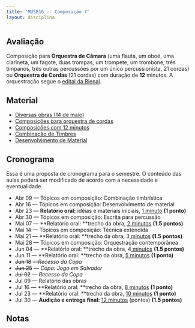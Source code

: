 ```yaml
---
title: 'MUSB16 -- Composição 7'
layout: disciplina
---
```



## Avaliação

Composição para **Orquestra de Câmara** (uma flauta, um oboé, uma clarineta, um fagote, duas trompas, um trompete, um trombone, três tímpanos, três outras percussões por um único percussionista, 21 cordas) ou **Orquestra de Cordas** (21 cordas) com duração de **12** minutos. A orquestração segue o [edital da Bienal](http://www.funarte.gov.br/wp-content/uploads/2014/02/Edital-do-Prêmio-Funarte-de-Composição-Clássica-2014.pdf).

## Material

  * [Diversas obras (14 de maio)](http://genosmus.com/aulas/14-maio.zip)
  * [Composições para orquestra de cordas](http://genosmus.com/aulas/Cordas.zip)
  * [Composições com 12 minutos](http://genosmus.com/aulas/obras-12-minutos.zip)
  * [Combinação de Timbres](http://genosmus.com/aulas/combinacao-de-timbres.zip)
  * [Desenvolvimento de Material](http://genosmus.com/aulas/desenvolvimento-material.zip)

## Cronograma

Essa é uma proposta de cronograma para o semestre. O conteúdo das aulas poderá ser modificado de acordo com a necessidade e eventualidade.

  * Abr 09 &#8212; Tópicos em composição: Combinação timbrística
  * Abr 16 &#8212; Tópicos em composição: Desenvolvimento de material
  * Abr 23 &#8212; **Relatório oral:** idéias e materiais iniciais, <span style="text-decoration: underline;">1 minuto</span> **(1 ponto)**
  * Abr 30 &#8212; Tópicos em composição: Escrita para percussão
  * Mai 07 &#8212; **Relatório oral: **trecho da obra, <span style="text-decoration: underline;">2 minutos</span> **(1.5 pontos)**
  * Mai 14 &#8212; Tópicos em composição: Técnica extendida
  * Mai 21 &#8212; **Relatório oral: **trecho da obra, 3<span style="text-decoration: underline;"> minutos</span> **(1.5 pontos)**
  * Mai 28 &#8212; Tópicos em composição: Orquestração contemporânea
  * Jun 04 &#8212; **Relatório oral: **trecho da obra, 4<span style="text-decoration: underline;"> minutos</span> **(1.5 pontos)**
  * Jun 11 &#8212; **Relatório oral: **trecho da obra, <span style="text-decoration: underline;">5 minutos</span> **(1 ponto)**
  * <del>Jun 18</del> &#8212;_Recesso da Copa_
  * <del>Jun 25</del> &#8212; _Copa: Jogo em Salvador_
  * <del>Jul 02</del> &#8212; _Recesso da Copa_
  * Jul 09 &#8212; Relatório das obras
  * Jul 16 &#8212; **Relatório oral: **trecho da obra, <span style="text-decoration: underline;">8 minutos</span> **(1 ponto)**
  * Jul 23 &#8212; **Relatório oral: **trecho da obra, <span style="text-decoration: underline;">10 minutos</span> **(1 ponto)**
  * Jul 30 &#8212; **Audição e entrega final:** <span style="text-decoration: underline;">12 minutos</span> (pontos) **(1.5 pontos)**

## Notas